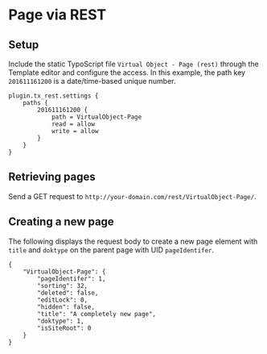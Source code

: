 Page via REST
=============

Setup
-----

Include the static TypoScript file `Virtual Object - Page (rest)` through the Template editor and configure the access. In this example, the path key `201611161200` is a date/time-based unique number.

	plugin.tx_rest.settings {
		paths {
			201611161200 {
				path = VirtualObject-Page
				read = allow
				write = allow
			}
		}
	}


Retrieving pages
----------------

Send a GET request to `http://your-domain.com/rest/VirtualObject-Page/`.


Creating a new page
-------------------

The following displays the request body to create a new page element with `title` and `doktype` on the parent page with UID `pageIdentifer`.

	{
		"VirtualObject-Page": {
			"pageIdentifer": 1,
			"sorting": 32,
			"deleted": false,
			"editLock": 0,
			"hidden": false,
			"title": "A completely new page",
			"doktype": 1,
			"isSiteRoot": 0
		}
	}
